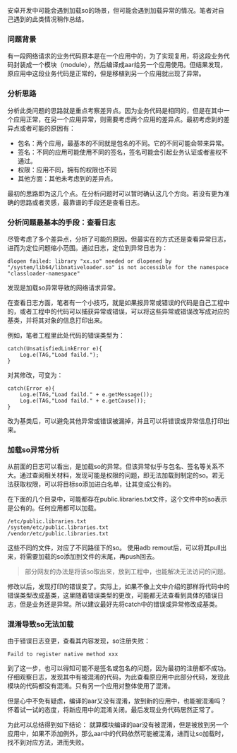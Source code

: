 安卓开发中可能会遇到加载so的场景，但可能会遇到加载异常的情况。笔者对自己遇到的此类情况稍作总结。

### 问题背景
有一段网络请求的业务代码原本是在一个应用中的，为了实现复用，将这段业务代码封装成一个模块（module），然后编译成aar给另一个应用使用。但结果发现，原应用中这段业务代码是正常的，但是移植到另一个应用就出现了异常。

### 分析思路
分析此类问题的思路就是重点考察差异点。因为业务代码是相同的，但是在其中一个应用正常，在另一个应用异常，则需要考虑两个应用的差异点。最初考虑到的差异点或者可能的原因有：

* 包名：两个应用，最基本的不同就是包名的不同。它的不同可能会带来异常。
* 签名：不同的应用可能使用不同的签名，签名可能会引起业务认证或者鉴权不通过。
* 权限：应用不同，拥有的权限也不同
* 其他方面：其他未考虑到的差异点。

最初的思路即为这几个点。在分析问题时可以暂时确认这几个方向。若没有更为准确的思路或者灵感，最靠谱的手段还是查看日志。

### 分析问题最基本的手段：查看日志
尽管考虑了多个差异点，分析了可能的原因。但最实在的方式还是查看异常日志，进而为定位问题缩小范围。通过日志，定位到异常日志为：
```
dlopen failed: library "xx.so" needed or dlopened by "/system/lib64/libnativeloader.so" is not accessible for the namespace "classloader-namespace"
```
发现是加载so异常导致的网络请求异常。

在查看日志方面，笔者有一个小技巧，就是如果报异常或错误的代码是自己工程中的，或者工程中的代码可以捕获异常或错误，可以将这些异常或错误改写成对应的基类，并将其对象的信息打印出来。

例如，笔者工程里此处代码的错误类型为：
```
catch(UnsatisfiedLinkError e){
    Log.e(TAG,"Load faild.");
}
```
对其修改，可变为：
```
catch(Error e){
    Log.e(TAG,"Load faild." + e.getMessage());
    Log.e(TAG,"Load faild." + e.getCause());
}
```
改为基类后，可以避免其他异常或错误被漏掉，并且可以将错误或异常信息打印出来。

### 加载so异常分析
从前面的日志可以看出，是加载so的异常。但该异常似乎与包名、签名等关系不大。通过查阅相关材料，发现可能是权限的问题，即无法加载到制定的so。若无法获取权限，可以将目标so添加进白名单，让其变成公有的。

在下面的几个目录中，可能都存在public.libraries.txt文件，这个文件中的so表示是公有的。任何应用都可以加载。
```
/etc/public.libraries.txt
/system/etc/public.libraries.txt
/vendor/etc/public.libraries.txt
```
这些不同的文件，对应了不同路径下的so。
使用adb remout后，可以将其pull出来，将需要加载的so添加到文件的末尾，再push回去。

> 部分网友的办法是将该so取出来，放到工程中，也能解决无法访问的问题。

修改以后，发现打印的错误变了。实际上，如果不像上文中介绍的那样将代码中的错误类型改成基类，这里随着错误类型的更改，可能都无法查看到具体的错误日志，但是业务还是异常。所以建议最好先将catch中的错误或异常修改成基类。

### 混淆导致so无法加载
由于错误日志变更，查看其内容发现，so注册失败：
```
Faild to register native method xxx
```
到了这一步，也可以得知可能不是签名或包名的问题，因为最初的注册都不成功。
仔细观察日志，发现其中有被混淆的代码，为此查看原应用中此部分代码，发现此模块的代码都没有混淆。只有另一个应用对整体使用了混淆。

但是心中不免有疑虑，编译的aar又没有混淆，放到新的应用中，也能被混淆吗？
怀着试一试的态度，将新应用中的混淆关闭。最后发现业务代码居然正常了。

为此可以总结得到如下结论：
就算模块编译的aar没有被混淆，但是被放到另一个应用中，如果不添加例外，那么aar中的代码依然可能被混淆，进而让so加载时，找不到对应方法，进而失败。

